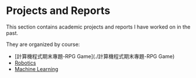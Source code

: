 # Projects and Reports
This section contains academic projects and reports I have worked on in the past.

They are organized by course:

- [計算機程式期末專題-RPG Game](./計算機程式期末專題-RPG Game)  
- [Robotics](./Robotics)  
- [Machine Learning](./MachineLearning)  
